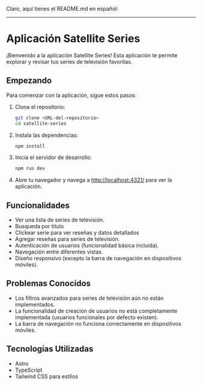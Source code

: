 Claro, aquí tienes el README.md en español:

---

# Aplicación Satellite Series

¡Bienvenido a la aplicación Satellite Series! Esta aplicación te permite explorar y revisar tus series de televisión favoritas.

## Empezando

Para comenzar con la aplicación, sigue estos pasos:

1. Clona el repositorio:
   ```bash
   git clone <URL-del-repositorio>
   cd satellite-series
   ```

2. Instala las dependencias:
   ```bash
   npm install
   ```

3. Inicia el servidor de desarrollo:
   ```bash
   npm run dev
   ```

4. Abre tu navegador y navega a [http://localhost:4321/](http://localhost:4321/) para ver la aplicación.

## Funcionalidades

- Ver una lista de series de televisión.
- Busqueda por titulo
- Clickear serie para ver reseñas y datos detallados
- Agregar reseñas para series de televisión.
- Autenticación de usuarios (funcionalidad básica incluida).
- Navegación entre diferentes vistas.
- Diseño responsivo (excepto la barra de navegación en dispositivos móviles).

## Problemas Conocidos

- Los filtros avanzados para series de televisión aún no están implementados.
- La funcionalidad de creación de usuarios no está completamente implementada (usuarios funcionales por defecto existen).
- La barra de navegación no funciona correctamente en dispositivos móviles.

## Tecnologías Utilizadas

- Astro 
- TypeScript
- Tailwind CSS para estilos

